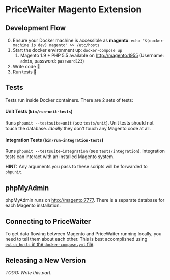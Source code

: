 # PriceWaiter Magento Extension

## Development Flow

0. Ensure your Docker machine is accessible as **magento**: `echo "$(docker-machine ip dev) magento" >> /etc/hosts`
1. Start the docker environment up: `docker-compose up`
    1. Magento 1.9 + PHP 5.5 available on [http://magento:1955](http://magento:1955) (Username: `admin`, password: `password123`)
2. Write code :saxophone:
3. Run tests :tada:

## Tests

Tests run inside Docker containers. There are 2 sets of tests:

#### Unit Tests (`bin/run-unit-tests`)

Runs `phpunit --testsuite=unit` (see `tests/unit`). Unit tests should not touch the database. *Ideally* they don't touch any Magento code at all.

#### Integration Tests (`bin/run-integration-tests`)

Runs `phpunit --testsuite=integration` (see `tests/integration`). Integration tests can interact with an installed Magento system.

**HINT:** Any arguments you pass to these scripts will be forwarded to `phpunit`.

## phpMyAdmin

phpMyAdmin runs on [http://magento:7777](http://magento:7777). There is a separate database for each Magento installation.

## Connecting to PriceWaiter

To get data flowing between Magento and PriceWaiter running locally, you need to tell them about each other. This is best accomplished using [`extra_hosts` in the `docker-compose.yml` file](https://docs.docker.com/compose/compose-file/#extra-hosts).

## Releasing a New Version

_TODO: Write this part._
